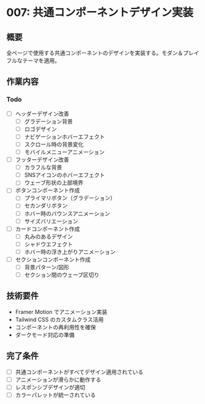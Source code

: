 # 007: 共通コンポーネントデザイン実装

## 概要
全ページで使用する共通コンポーネントのデザインを実装する。モダン＆プレイフルなテーマを適用。

## 作業内容

### Todo
- [ ] ヘッダーデザイン改善
  - [ ] グラデーション背景
  - [ ] ロゴデザイン
  - [ ] ナビゲーションホバーエフェクト
  - [ ] スクロール時の背景変化
  - [ ] モバイルメニューアニメーション
- [ ] フッターデザイン改善
  - [ ] カラフルな背景
  - [ ] SNSアイコンのホバーエフェクト
  - [ ] ウェーブ形状の上部境界
- [ ] ボタンコンポーネント作成
  - [ ] プライマリボタン（グラデーション）
  - [ ] セカンダリボタン
  - [ ] ホバー時のバウンスアニメーション
  - [ ] サイズバリエーション
- [ ] カードコンポーネント作成
  - [ ] 丸みのあるデザイン
  - [ ] シャドウエフェクト
  - [ ] ホバー時の浮き上がりアニメーション
- [ ] セクションコンポーネント作成
  - [ ] 背景パターン/図形
  - [ ] セクション間のウェーブ区切り

## 技術要件
- Framer Motion でアニメーション実装
- Tailwind CSS のカスタムクラス活用
- コンポーネントの再利用性を確保
- ダークモード対応の準備

## 完了条件
- [ ] 共通コンポーネントがすべてデザイン適用されている
- [ ] アニメーションが滑らかに動作する
- [ ] レスポンシブデザインが適切
- [ ] カラーパレットが統一されている